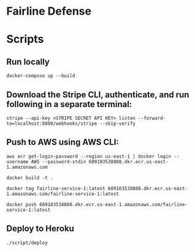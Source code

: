 # Fairline Defense

# Scripts

## Run locally

```
docker-compose up --build
```

## Download the Stripe CLI, authenticate, and run following in a separate terminal:
```
stripe --api-key <STRIPE SECRET API KEY> listen --forward-to=localhost:8080/webhooks/stripe --skip-verify
```
## Push to AWS using AWS CLI:
```
aws ecr get-login-password --region us-east-1 | docker login --username AWS --password-stdin 609103538808.dkr.ecr.us-east-1.amazonaws.com
```
```
docker build -t .
```
```
docker tag fairline-service-1:latest 609103538808.dkr.ecr.us-east-1.amazonaws.com/fairline-service-1:latest
```
```
docker push 609103538808.dkr.ecr.us-east-1.amazonaws.com/fairline-service-1:latest
```

## Deploy to Heroku

```
./script/deploy
```